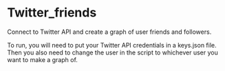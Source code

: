 # Twitter_friends
Connect to Twitter API and create a graph of user friends and followers.

To run, you will need to put your Twitter API credentials in a keys.json file. Then you also need to change the user in the script to whichever user you want to make a graph of.
